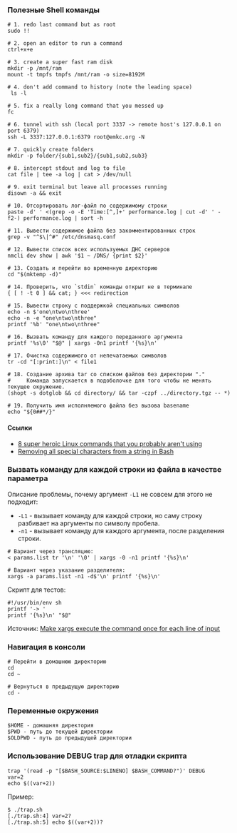 ### Полезные Shell команды


```shell
# 1. redo last command but as root
sudo !!

# 2. open an editor to run a command
ctrl+x+e

# 3. create a super fast ram disk
mkdir -p /mnt/ram
mount -t tmpfs tmpfs /mnt/ram -o size=8192M

# 4. don't add command to history (note the leading space)
 ls -l

# 5. fix a really long command that you messed up
fc

# 6. tunnel with ssh (local port 3337 -> remote host's 127.0.0.1 on port 6379)
ssh -L 3337:127.0.0.1:6379 root@emkc.org -N

# 7. quickly create folders
mkdir -p folder/{sub1,sub2}/{sub1,sub2,sub3}

# 8. intercept stdout and log to file
cat file | tee -a log | cat > /dev/null

# 9. exit terminal but leave all processes running
disown -a && exit

# 10. Отсортировать лог-файл по содержимому строки
paste -d' ' <(grep -o -E 'Time:[^,]+' performance.log | cut -d' ' -f2-) performance.log | sort -h

# 11. Вывести содержимое файла без закомментированных строк
grep -v "^$\|^#" /etc/dnsmasq.conf

# 12. Вывести список всех используемых ДНС серверов
nmcli dev show | awk '$1 ~ /DNS/ {print $2}'

# 13. Создать и перейти во временную директорию
cd "$(mktemp -d)"

# 14. Проверить, что `stdin` команды открыт не в терминале
{ [ ! -t 0 ] && cat; } <<< redirection

# 15. Вывести строку с поддержкой специальных символов
echo -n $'one\ntwo\nthree'
echo -n -e "one\ntwo\nthree"
printf '%b' "one\ntwo\nthree"

# 16. Вызвать команду для каждого переданного аргумента
printf '%s\0' "$@" | xargs -0n1 printf '{%s}\n'

# 17. Очистка содержимого от непечатаемых символов
tr -cd "[:print:]\n" < file1

# 18. Создание архива tar со списком файлов без директории "."
#     Команда запускается в подоболочке для того чтобы не менять текущее окружение.
(shopt -s dotglob && cd directory/ && tar -czpf ../directory.tgz -- *)

# 19. Получить имя исполняемого файла без вызова basename
echo "${0##*/}"
```

#### Ссылки
* [8 super heroic Linux commands that you probably aren't using](https://www.youtube.com/watch?v=Zuwa8zlfXSY)
* [Removing all special characters from a string in Bash](https://stackoverflow.com/questions/36926999/removing-all-special-characters-from-a-string-in-bash)

### Вызвать команду для каждой строки из файла в качестве параметра

Описание проблемы, почему аргумент `-L1` не совсем  для этого не подходит:

- `-L1` - вызывает команду для каждой строки, но саму строку разбивает на аргументы по символу пробела.
- `-n1` - вызывает команду для каждого аргумента, после разделения строки.

```shell
# Вариант через трансляцию:
< params.list tr '\n' '\0' | xargs -0 -n1 printf '{%s}\n'

# Вариант через указание разделителя:
xargs -a params.list -n1 -d$'\n' printf '{%s}\n'
```

Скрипт для тестов:
```shell
#!/usr/bin/env sh
printf '-> '
printf '{%s}\n' "$@"
```

Источник: [Make xargs execute the command once for each line of input](https://stackoverflow.com/a/28806991/9215292)

### Навигация в консоли

```shell
# Перейти в домашнюю директорию
cd
cd ~

# Вернуться в предыдущую директорию
cd -
```

### Переменные окружения

```
$HOME - домашняя директория 
$PWD - путь до текущей директории 
$OLDPWD - путь до предыдущей директории 
```


### Использование DEBUG trap для отладки скрипта

```shell
trap '(read -p "[$BASH_SOURCE:$LINENO] $BASH_COMMAND?")' DEBUG
var=2
echo $((var+2))
```
Пример:
```
$ ./trap.sh
[./trap.sh:4] var=2?
[./trap.sh:5] echo $((var+2))?
```
